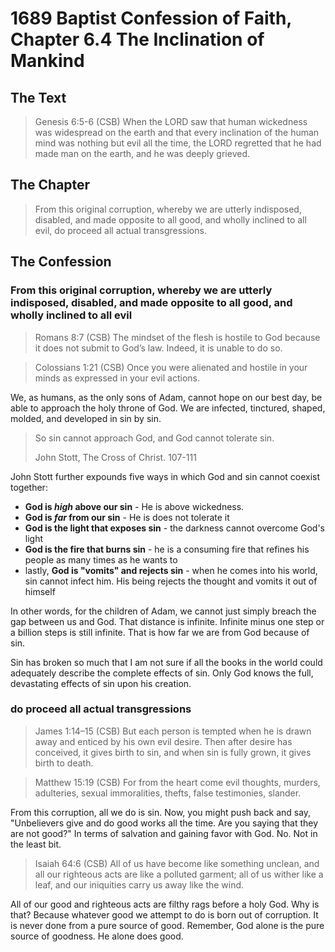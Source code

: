 # 1689 Baptist Confession of Faith, Chapter 6.4 The Inclination of Mankind

## The Text

>Genesis 6:5-6 (CSB) When the LORD saw that human wickedness was widespread on the earth and that every inclination of the human mind was nothing but evil all the time, the LORD regretted that he had made man on the earth, and he was deeply grieved.

## The Chapter

>From this original corruption, whereby we are utterly indisposed, disabled, and made opposite to all good, and wholly inclined to all evil, do proceed all actual transgressions.

## The Confession

### From this original corruption, whereby we are utterly indisposed, disabled, and made opposite to all good, and wholly inclined to all evil

>Romans 8:7 (CSB) The mindset of the flesh is hostile to God because it does not submit to God’s law. Indeed, it is unable to do so.

>Colossians 1:21 (CSB) Once you were alienated and hostile in your minds as expressed in your evil actions.

We, as humans, as the only sons of Adam, cannot hope on our best day, be able to approach the holy throne of God. We are infected, tinctured, shaped, molded, and developed in sin by sin.

>So sin cannot approach God, and God cannot tolerate sin.
>
>John Stott, The Cross of Christ. 107-111

John Stott further expounds five ways in which God and sin cannot coexist together:

- **God is *high* above our sin** - He is above wickedness.
- **God is *far* from our sin** - He is does not tolerate it
- **God is the light that exposes sin** - the darkness cannot overcome God's light
- **God is the fire that burns sin** - he is a consuming fire that refines his people as many times as he wants to 
- lastly, **God is "vomits" and rejects sin** - when he comes into his world, sin cannot infect him. His being rejects the thought and vomits it out of himself

In other words, for the children of Adam, we cannot just simply breach the gap between us and God. That distance is infinite. Infinite minus one step or a billion steps is still infinite. That is how far we are from God because of sin.

Sin has broken so much that I am not sure if all the books in the world could adequately describe the complete effects of sin. Only God knows the full, devastating effects of sin upon his creation.

### do proceed all actual transgressions

>James 1:14–15 (CSB) But each person is tempted when he is drawn away and enticed by his own evil desire. Then after desire has conceived, it gives birth to sin, and when sin is fully grown, it gives birth to death.

>Matthew 15:19 (CSB) For from the heart come evil thoughts, murders, adulteries, sexual immoralities, thefts, false testimonies, slander.

From this corruption, all we do is sin. Now, you might push back and say, "Unbelievers give and do good works all the time. Are you saying that they are not good?" In terms of salvation and gaining favor with God. No. Not in the least bit.

>Isaiah 64:6 (CSB) All of us have become like something unclean, and all our righteous acts are like a polluted garment; all of us wither like a leaf, and our iniquities carry us away like the wind.

All of our good and righteous acts are filthy rags before a holy God. Why is that? Because whatever good we attempt to do is born out of corruption. It is never done from a pure source of good. Remember, God alone is the pure source of goodness. He alone does good.
